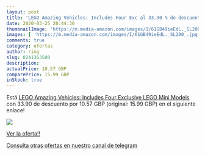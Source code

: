 ```yaml
---
layout: post
title: 'LEGO Amazing Vehicles: Includes Four Exc al 33.90 % de descuento'
date: 2020-03-25 20:44:30
thumbnailImage: 'https://m.media-amazon.com/images/I/61GB49ieEdL._SL200_.jpg'
images: [ 'https://m.media-amazon.com/images/I/61GB49ieEdL._SL200_.jpg' ]
comments: true
category: ofertas
author: ring
slug: 0241363500
description:
actualPrice: 10.57 GBP
comparePrice: 15.99 GBP
inStock: true
---
```


Está [LEGO Amazing Vehicles: Includes Four Exclusive LEGO Mini Models](https://www.amazon.com/dp/0241363500/?tag=redken08-20) con 33.90 de descuento por 10.57 GBP (original: 15.99 GBP) en el siguiente enlace!

[![](https://m.media-amazon.com/images/I/61GB49ieEdL._SL200_.jpg)](https://www.amazon.com/dp/0241363500/?tag=redken08-20)

[Ver la oferta!!](https://www.amazon.com/dp/0241363500/?tag=redken08-20)

[Consulta otras ofertas en nuestro canal de telegram](https://t.me/s/ofertas25)
